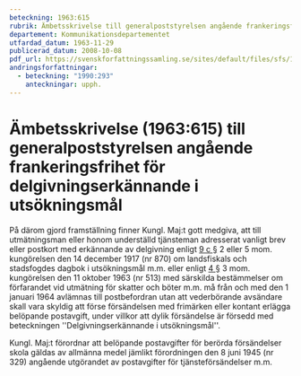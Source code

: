 ```yaml
---
beteckning: 1963:615
rubrik: Ämbetsskrivelse till generalpoststyrelsen angående frankeringsfrihet för delgivningserkännande i utsökningsmål
departement: Kommunikationsdepartementet
utfardad_datum: 1963-11-29
publicerad_datum: 2008-10-08
pdf_url: https://svenskforfattningssamling.se/sites/default/files/sfs/1963-11/SFS1963-615.pdf
andringsforfattningar:
  - beteckning: "1990:293"
    anteckningar: upph.
---
```


# Ämbetsskrivelse (1963:615) till generalpoststyrelsen angående frankeringsfrihet för delgivningserkännande i utsökningsmål

På därom gjord framställning finner Kungl. Maj:t gott medgiva, att till utmätningsman eller honom underställd tjänsteman adresserat vanligt brev eller postkort med erkännande av delgivning enligt [9 c §](#9c) 2 eller 5 mom. kungörelsen den 14 december 1917 (nr 870) om landsfiskals och stadsfogdes dagbok i utsökningsmål m.m. eller enligt [4 §](#4) 3 mom. kungörelsen den 11 oktober 1963 (nr 513) med särskilda bestämmelser om förfarandet vid utmätning för skatter och böter m.m. må från och med den 1 januari 1964 avlämnas till postbefordran utan att vederbörande avsändare skall vara skyldig att förse försändelsen med frimärken eller kontant erlägga belöpande postavgift, under villkor att dylik försändelse är försedd med beteckningen ''Delgivningserkännande i utsökningsmål''.

Kungl. Maj:t förordnar att belöpande postavgifter för berörda försändelser skola gäldas av allmänna medel jämlikt förordningen den 8 juni 1945 (nr 329) angående utgörandet av postavgifter för tjänsteförsändelser m.m.